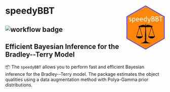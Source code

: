 # speedyBBT <img src='man/figures/speedyBBT.png' align="right" height="140px"/>
![workflow badge](https://github.com/github/docs/actions/workflows/r.yml/badge.svg)
---
## Efficient Bayesian Inference for the Bradley--Terry Model
📦 The `speedyBBT` allows you to perform fast and efficient Bayesian inference for the Bradley--Terry model. The package estimates the object qualities using a data augmentation method with Polya-Gamma prior distributions. 



